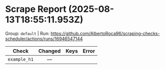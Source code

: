 # Scrape Report (2025-08-13T18:55:11.953Z)

Group: `default`  |  Run: https://github.com/AlbertoRoca96/scraping-checks-scheduler/actions/runs/16946547144

| Check | Changed | Keys | Error |
|---|:---:|:--|:--|
| `example_h1` | — |  |  |

